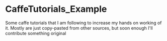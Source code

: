 # CaffeTutorials_Example
Some caffe tutorials that I am following to increase my hands on working of it. Mostly are just copy-pasted from other sources, but soon enough I'll contribute something original
